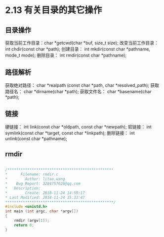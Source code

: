 # 2.13 有关目录的其它操作
## 目录操作
获取当前工作目录：char *getcwd(char *buf, size_t size);
改变当前工作目录： int chdir(const char *path);
创建目录： int mkdir(const char *pathname, mode_t mode);
删除目录： int rmdir(const char *pathname);

## 路径解析
获取绝对路径： char *realpath (const char *path, char *resolved_path);
获取路径名： char *dirname(char *path);
获取文件名： char *basename(char *path);

## 链接
硬链接： int link(const char *oldpath, const char *newpath);
软链接： int symlink(const char *target, const char *linkpath);
删除链接： int unlink(const char *pathname);

## rmdir
```c

/************************************************
*      Filename: rmdir.c
*        Author: litao.wang
*    Bug Report: 3284757626@qq.com
*   Description: 
*        Create: 2018-11-24 14:59:17
* Last Modified: 2018-11-24 15:33:47
*************************************************/
#include <unistd.h>
int main (int argc, char *argv[])
{
	rmdir (argv[1]);
	return 0;
}

```